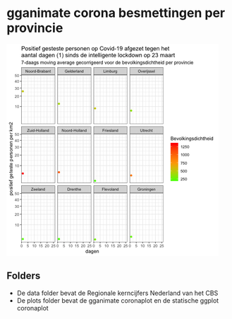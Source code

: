 gganimate corona besmettingen per provincie
=================


![.](plots/ProvincieLockdownChart.gif)

Folders
-----

* De data folder bevat de Regionale kerncijfers Nederland van het CBS
* De plots folder bevat de gganimate coronaplot en de statische ggplot coronaplot